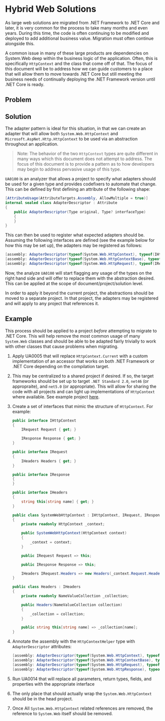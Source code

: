 # Hybrid Web Solutions

As large web solutions are migrated from .NET Framework to .NET Core and later, it is very common for the process to take many months and even years. During this time, the code is often continuing to be modified and deployed to add additional business value. Migration must often continue alongside this.

A common issue in many of these large products are dependencies on System.Web deep within the business logic of the application. Often, this is specifically `HttpContext` and the class that come off of that. The focus of this document will be to address how we can guide customers to a place that will allow them to move towards .NET Core but still meeting the business needs of continually deploying the .NET Framework version until .NET Core is ready.

## Problem

## Solution

The adapter pattern is ideal for this situation, in that we can create an adapter that will allow both `System.Web.HttpContext` and `Microsoft.AspNet.Http.HttpContext` to be used via an abstraction throughout an application.

> Note: The behavior of the two `HttpContext` types are quite different in many ways which this document does not attempt to address. The focus of this document is to provide a pattern as to how developers may begin to address pervasive usage of this type.

`UA0100` is an analyzer that allows a project to specify what adapters should be used for a given type and provides codefixers to automate that change. This can be defined by first defining an attribute of the following shape:

```csharp
[AttributeUsage(AttributeTargets.Assembly, AllowMultiple = true)]
internal sealed class AdapterDescriptor : Attribute
{
    public AdapterDescriptor(Type original, Type? interfaceType)
    {
    }
}
```

This can then be used to register what expected adapters should be. Assuming the following interfaces are defined (see the example below for how this may be set up), the adapters may be registered as follows:

```csharp
[assembly: AdapterDescriptor(typeof(System.Web.HttpContext), typeof(IHttpContext))]
[assembly: AdapterDescriptor(typeof(System.Web.HttpContextBase), typeof(IHttpContext))]
[assembly: AdapterDescriptor(typeof(System.Web.HttpRequest), typeof(IRequest))]
```

Now, the analyze `UA0100` will start flagging any usage of the types on the right hand side and will offer to replace them with the abstraction desired. This can be applied at the scope of document/project/solution level.

In order to apply it beyond the current project, the abstractions should be moved to a separate project. In that project, the adapters may be registered and will apply to any project that references it.

## Example

This process should be applied to a project *before* attempting to migrate to .NET Core. This will help remove the most common usage of many `System.Web` classes and should be able to be adapted fairly trivially to work with other classes that cause problems when migrating.

1. Apply UA0005 that will replace `HttpContext.Current` with a custom implementation of an accessor that works on both .NET Framework or .NET Core depending on the compilation target.
2. This may be centralized to a shared project if desired. If so, the target frameworks should be set up to target `.NET Standard 2.0`, `net46` (or appropraite), and `net5.0` (or appropriate). This will allow for sharing the code with all projects and can light up implementations of `HttpContext` where available. See example project [here](./hybrid_example).
3. Create a set of interfaces that mimic the structure of `HttpContext`. For example:

    ```csharp
    public interface IHttpContext
    {
        IRequest Request { get; }

        IResponse Response { get; }
    }

    public interface IRequest
    {
        IHeaders Headers { get; }
    }

    public interface IResponse
    {
    }

    public interface IHeaders
    {
        string this[string name] { get; }
    }

    public class SystemWebHttpContext : IHttpContext, IRequest, IResponse
    {
        private readonly HttpContext _context;

        public SystemWebHttpContext(HttpContext context)
        {
            _context = context;
        }

        public IRequest Request => this;

        public IResponse Response => this;

        IHeaders IRequest.Headers => new Headers(_context.Request.Headers);
    }

    public class Headers : IHeaders
    {
        private readonly NameValueCollection _collection;

        public Headers(NameValueCollection collection)
        {
            _collection = collection;
        }

        public string this[string name] => _collection[name];
    }
    ```
4. Annotate the assembly with the `HttpContextHelper` type with `AdapterDescriptor` attributes:

    ```csharp
    [assembly: AdapterDescriptor(typeof(System.Web.HttpContext), typeof(IHttpContext))]
    [assembly: AdapterDescriptor(typeof(System.Web.HttpContextBase), typeof(IHttpContext))]
    [assembly: AdapterDescriptor(typeof(System.Web.HttpRequest), typeof(IHttpRequest))]
    [assembly: AdapterDescriptor(typeof(System.Web.HttpResponse), typeof(IHttpResponse))]
    ```

5. Run UA0014 that will replace all parameters, return types, fields, and properties with the appropriate interface

6. The only place that should actually wrap the `System.Web.HttpContext` should be in the head project.

7. Once All `System.Web.HttpContext` related references are removed, the reference to `System.Web` itself should be removed.